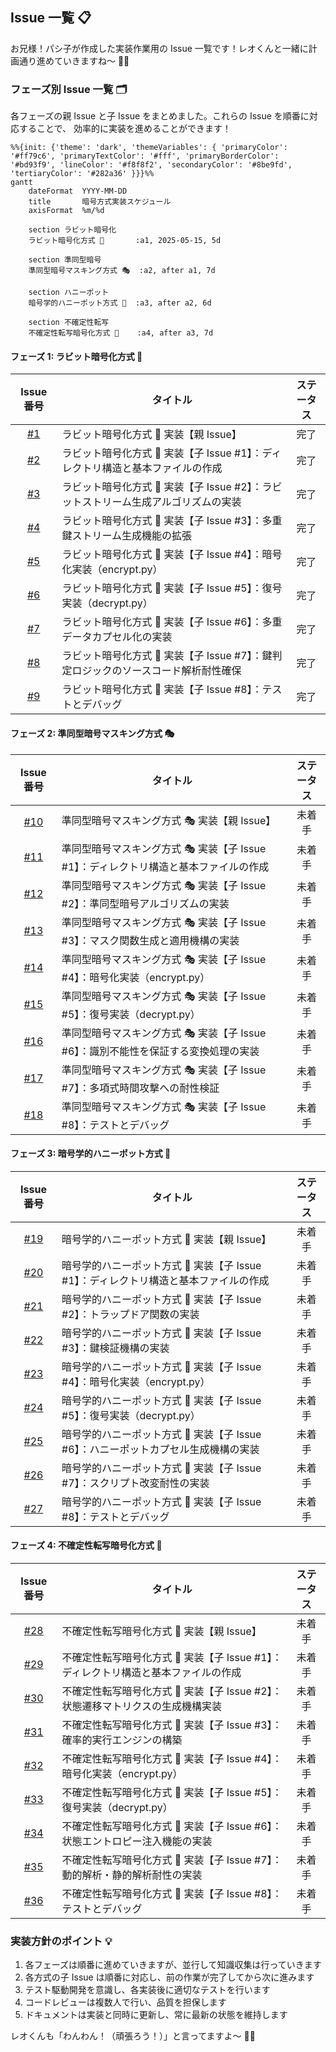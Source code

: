 ## Issue 一覧 📋

お兄様！パシ子が作成した実装作業用の Issue 一覧です！レオくんと一緒に計画通り進めていきますね〜 💪✨

### フェーズ別 Issue 一覧 🗂️

各フェーズの親 Issue と子 Issue をまとめました。これらの Issue を順番に対応することで、
効率的に実装を進めることができます！

```mermaid
%%{init: {'theme': 'dark', 'themeVariables': { 'primaryColor': '#ff79c6', 'primaryTextColor': '#fff', 'primaryBorderColor': '#bd93f9', 'lineColor': '#f8f8f2', 'secondaryColor': '#8be9fd', 'tertiaryColor': '#282a36' }}}%%
gantt
    dateFormat  YYYY-MM-DD
    title       暗号方式実装スケジュール
    axisFormat  %m/%d

    section ラビット暗号化
    ラビット暗号化方式 🐰       :a1, 2025-05-15, 5d

    section 準同型暗号
    準同型暗号マスキング方式 🎭  :a2, after a1, 7d

    section ハニーポット
    暗号学的ハニーポット方式 🍯  :a3, after a2, 6d

    section 不確定性転写
    不確定性転写暗号化方式 🎲    :a4, after a3, 7d
```

#### フェーズ 1: ラビット暗号化方式 🐰

|                                   Issue 番号                                   | タイトル                                                                            | ステータス |
| :----------------------------------------------------------------------------: | ----------------------------------------------------------------------------------- | :--------: |
| [#1](https://github.com/pacific-system/secret-sharing-demos-20250510/issues/1) | ラビット暗号化方式 🐰 実装【親 Issue】                                              |    完了    |
| [#2](https://github.com/pacific-system/secret-sharing-demos-20250510/issues/2) | ラビット暗号化方式 🐰 実装【子 Issue #1】：ディレクトリ構造と基本ファイルの作成     |    完了    |
| [#3](https://github.com/pacific-system/secret-sharing-demos-20250510/issues/3) | ラビット暗号化方式 🐰 実装【子 Issue #2】：ラビットストリーム生成アルゴリズムの実装 |    完了    |
| [#4](https://github.com/pacific-system/secret-sharing-demos-20250510/issues/4) | ラビット暗号化方式 🐰 実装【子 Issue #3】：多重鍵ストリーム生成機能の拡張           |    完了    |
| [#5](https://github.com/pacific-system/secret-sharing-demos-20250510/issues/5) | ラビット暗号化方式 🐰 実装【子 Issue #4】：暗号化実装（encrypt.py）                 |    完了    |
| [#6](https://github.com/pacific-system/secret-sharing-demos-20250510/issues/6) | ラビット暗号化方式 🐰 実装【子 Issue #5】：復号実装（decrypt.py）                   |    完了    |
| [#7](https://github.com/pacific-system/secret-sharing-demos-20250510/issues/7) | ラビット暗号化方式 🐰 実装【子 Issue #6】：多重データカプセル化の実装               |    完了    |
| [#8](https://github.com/pacific-system/secret-sharing-demos-20250510/issues/8) | ラビット暗号化方式 🐰 実装【子 Issue #7】：鍵判定ロジックのソースコード解析耐性確保 |    完了    |
| [#9](https://github.com/pacific-system/secret-sharing-demos-20250510/issues/9) | ラビット暗号化方式 🐰 実装【子 Issue #8】：テストとデバッグ                         |    完了    |

#### フェーズ 2: 準同型暗号マスキング方式 🎭

|                                    Issue 番号                                    | タイトル                                                                              | ステータス |
| :------------------------------------------------------------------------------: | ------------------------------------------------------------------------------------- | :--------: |
| [#10](https://github.com/pacific-system/secret-sharing-demos-20250510/issues/10) | 準同型暗号マスキング方式 🎭 実装【親 Issue】                                          |   未着手   |
| [#11](https://github.com/pacific-system/secret-sharing-demos-20250510/issues/11) | 準同型暗号マスキング方式 🎭 実装【子 Issue #1】：ディレクトリ構造と基本ファイルの作成 |   未着手   |
| [#12](https://github.com/pacific-system/secret-sharing-demos-20250510/issues/12) | 準同型暗号マスキング方式 🎭 実装【子 Issue #2】：準同型暗号アルゴリズムの実装         |   未着手   |
| [#13](https://github.com/pacific-system/secret-sharing-demos-20250510/issues/13) | 準同型暗号マスキング方式 🎭 実装【子 Issue #3】：マスク関数生成と適用機構の実装       |   未着手   |
| [#14](https://github.com/pacific-system/secret-sharing-demos-20250510/issues/14) | 準同型暗号マスキング方式 🎭 実装【子 Issue #4】：暗号化実装（encrypt.py）             |   未着手   |
| [#15](https://github.com/pacific-system/secret-sharing-demos-20250510/issues/15) | 準同型暗号マスキング方式 🎭 実装【子 Issue #5】：復号実装（decrypt.py）               |   未着手   |
| [#16](https://github.com/pacific-system/secret-sharing-demos-20250510/issues/16) | 準同型暗号マスキング方式 🎭 実装【子 Issue #6】：識別不能性を保証する変換処理の実装   |   未着手   |
| [#17](https://github.com/pacific-system/secret-sharing-demos-20250510/issues/17) | 準同型暗号マスキング方式 🎭 実装【子 Issue #7】：多項式時間攻撃への耐性検証           |   未着手   |
| [#18](https://github.com/pacific-system/secret-sharing-demos-20250510/issues/18) | 準同型暗号マスキング方式 🎭 実装【子 Issue #8】：テストとデバッグ                     |   未着手   |

#### フェーズ 3: 暗号学的ハニーポット方式 🍯

|                                    Issue 番号                                    | タイトル                                                                              | ステータス |
| :------------------------------------------------------------------------------: | ------------------------------------------------------------------------------------- | :--------: |
| [#19](https://github.com/pacific-system/secret-sharing-demos-20250510/issues/19) | 暗号学的ハニーポット方式 🍯 実装【親 Issue】                                          |   未着手   |
| [#20](https://github.com/pacific-system/secret-sharing-demos-20250510/issues/20) | 暗号学的ハニーポット方式 🍯 実装【子 Issue #1】：ディレクトリ構造と基本ファイルの作成 |   未着手   |
| [#21](https://github.com/pacific-system/secret-sharing-demos-20250510/issues/21) | 暗号学的ハニーポット方式 🍯 実装【子 Issue #2】：トラップドア関数の実装               |   未着手   |
| [#22](https://github.com/pacific-system/secret-sharing-demos-20250510/issues/22) | 暗号学的ハニーポット方式 🍯 実装【子 Issue #3】：鍵検証機構の実装                     |   未着手   |
| [#23](https://github.com/pacific-system/secret-sharing-demos-20250510/issues/23) | 暗号学的ハニーポット方式 🍯 実装【子 Issue #4】：暗号化実装（encrypt.py）             |   未着手   |
| [#24](https://github.com/pacific-system/secret-sharing-demos-20250510/issues/24) | 暗号学的ハニーポット方式 🍯 実装【子 Issue #5】：復号実装（decrypt.py）               |   未着手   |
| [#25](https://github.com/pacific-system/secret-sharing-demos-20250510/issues/25) | 暗号学的ハニーポット方式 🍯 実装【子 Issue #6】：ハニーポットカプセル生成機構の実装   |   未着手   |
| [#26](https://github.com/pacific-system/secret-sharing-demos-20250510/issues/26) | 暗号学的ハニーポット方式 🍯 実装【子 Issue #7】：スクリプト改変耐性の実装             |   未着手   |
| [#27](https://github.com/pacific-system/secret-sharing-demos-20250510/issues/27) | 暗号学的ハニーポット方式 🍯 実装【子 Issue #8】：テストとデバッグ                     |   未着手   |

#### フェーズ 4: 不確定性転写暗号化方式 🎲

|                                    Issue 番号                                    | タイトル                                                                            | ステータス |
| :------------------------------------------------------------------------------: | ----------------------------------------------------------------------------------- | :--------: |
| [#28](https://github.com/pacific-system/secret-sharing-demos-20250510/issues/28) | 不確定性転写暗号化方式 🎲 実装【親 Issue】                                          |   未着手   |
| [#29](https://github.com/pacific-system/secret-sharing-demos-20250510/issues/29) | 不確定性転写暗号化方式 🎲 実装【子 Issue #1】：ディレクトリ構造と基本ファイルの作成 |   未着手   |
| [#30](https://github.com/pacific-system/secret-sharing-demos-20250510/issues/30) | 不確定性転写暗号化方式 🎲 実装【子 Issue #2】：状態遷移マトリクスの生成機構実装     |   未着手   |
| [#31](https://github.com/pacific-system/secret-sharing-demos-20250510/issues/31) | 不確定性転写暗号化方式 🎲 実装【子 Issue #3】：確率的実行エンジンの構築             |   未着手   |
| [#32](https://github.com/pacific-system/secret-sharing-demos-20250510/issues/32) | 不確定性転写暗号化方式 🎲 実装【子 Issue #4】：暗号化実装（encrypt.py）             |   未着手   |
| [#33](https://github.com/pacific-system/secret-sharing-demos-20250510/issues/33) | 不確定性転写暗号化方式 🎲 実装【子 Issue #5】：復号実装（decrypt.py）               |   未着手   |
| [#34](https://github.com/pacific-system/secret-sharing-demos-20250510/issues/34) | 不確定性転写暗号化方式 🎲 実装【子 Issue #6】：状態エントロピー注入機能の実装       |   未着手   |
| [#35](https://github.com/pacific-system/secret-sharing-demos-20250510/issues/35) | 不確定性転写暗号化方式 🎲 実装【子 Issue #7】：動的解析・静的解析耐性の実装         |   未着手   |
| [#36](https://github.com/pacific-system/secret-sharing-demos-20250510/issues/36) | 不確定性転写暗号化方式 🎲 実装【子 Issue #8】：テストとデバッグ                     |   未着手   |

### 実装方針のポイント 💡

1. 各フェーズは順番に進めていきますが、並行して知識収集は行っていきます
2. 各方式の子 Issue は順番に対応し、前の作業が完了してから次に進みます
3. テスト駆動開発を意識し、各実装後に適切なテストを行います
4. コードレビューは複数人で行い、品質を担保します
5. ドキュメントは実装と同時に更新し、常に最新の状態を維持します

レオくんも「わんわん！（頑張ろう！）」と言ってますよ〜 🐶✨
